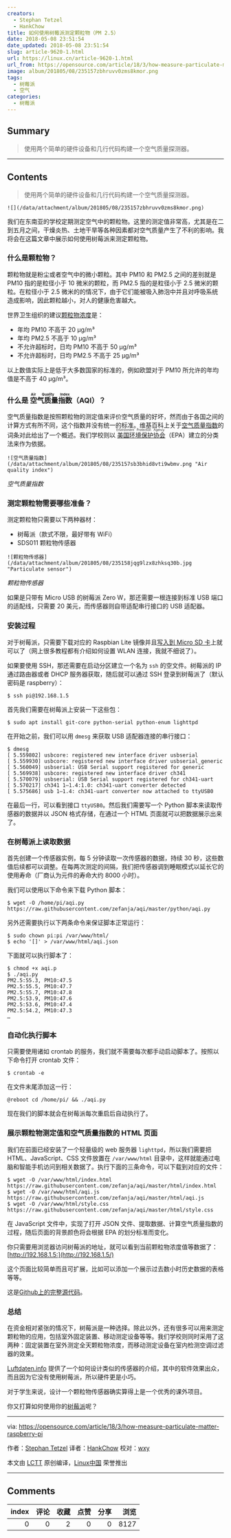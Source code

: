 ```yaml
---
creators:
  - Stephan Tetzel
  - HankChow
title: 如何使用树莓派测定颗粒物（PM 2.5）
date: 2018-05-08 23:51:54
date_updated: 2018-05-08 23:51:54
slug: article-9620-1.html
url: https://linux.cn/article-9620-1.html
url_from: https://opensource.com/article/18/3/how-measure-particulate-matter-raspberry-pi
image: album/201805/08/235157zbhruvv0zms8kmor.png
tags:
  - 树莓派
  - 空气
categories:
  - 树莓派
---
```


## Summary

> 使用两个简单的硬件设备和几行代码构建一个空气质量探测器。

***

<!-- more -->

## Contents

> 
> 使用两个简单的硬件设备和几行代码构建一个空气质量探测器。
> 
> 
> 

`![](/data/attachment/album/201805/08/235157zbhruvv0zms8kmor.png)`

我们在东南亚的学校定期测定空气中的颗粒物。这里的测定值非常高，尤其是在二到五月之间，干燥炎热、土地干旱等各种因素都对空气质量产生了不利的影响。我将会在这篇文章中展示如何使用树莓派来测定颗粒物。

### 什么是颗粒物？

颗粒物就是粉尘或者空气中的微小颗粒。其中 PM10 和 PM2.5 之间的差别就是 PM10 指的是粒径小于 10 微米的颗粒，而 PM2.5 指的是粒径小于 2.5 微米的颗粒。在粒径小于 2.5 微米的的情况下，由于它们能被吸入肺泡中并且对呼吸系统造成影响，因此颗粒越小，对人的健康危害越大。

世界卫生组织的建议[颗粒物浓度](https://en.wikipedia.org/wiki/Particulates)是：

* 年均 PM10 不高于 20 µg/m³
* 年均 PM2.5 不高于 10 µg/m³
* 不允许超标时，日均 PM10 不高于 50 µg/m³
* 不允许超标时，日均 PM2.5 不高于 25 µg/m³

以上数值实际上是低于大多数国家的标准的，例如欧盟对于 PM10 所允许的年均值是不高于 40 µg/m³。

### 什么是<ruby> 空气质量指数 <rt>  Air Quality Index </rt></ruby>（AQI）？

空气质量指数是按照颗粒物的测定值来评价空气质量的好坏，然而由于各国之间的计算方式有所不同，这个指数并没有统一的标准。维基百科上关于[空气质量指数](https://en.wikipedia.org/wiki/Air_quality_index)的词条对此给出了一个概述。我们学校则以<ruby> <a href="https://en.wikipedia.org/wiki/United_States_Environmental_Protection_Agency">  美国环境保护协会 </a> <rt>  Environment Protection Agency </rt></ruby>（EPA）建立的分类法来作为依据。

`![空气质量指数](/data/attachment/album/201805/08/235157sb3bhid8vti9wbmv.png "Air quality index")`

*空气质量指数*

### 测定颗粒物需要哪些准备？

测定颗粒物只需要以下两种器材：

* 树莓派（款式不限，最好带有 WiFi）
* SDS011 颗粒物传感器

`![颗粒物传感器](/data/attachment/album/201805/08/235158jqg9lzx8zhksq30b.jpg "Particulate sensor")`

*颗粒物传感器*

如果是只带有 Micro USB 的树莓派 Zero W，那还需要一根连接到标准 USB 端口的适配线，只需要 20 美元，而传感器则自带适配串行接口的 USB 适配器。

### 安装过程

对于树莓派，只需要下载对应的 Raspbian Lite 镜像并且[写入到 Micro SD 卡](https://www.raspberrypi.org/documentation/installation/installing-images/README.md)上就可以了（网上很多教程都有介绍如何设置 WLAN 连接，我就不细说了）。

如果要使用 SSH，那还需要在启动分区建立一个名为 `ssh` 的空文件。树莓派的 IP 通过路由器或者 DHCP 服务器获取，随后就可以通过 SSH 登录到树莓派了（默认密码是 raspberry）：

```shell
$ ssh pi@192.168.1.5
```

首先我们需要在树莓派上安装一下这些包：

```shell
$ sudo apt install git-core python-serial python-enum lighttpd
```

在开始之前，我们可以用 `dmesg` 来获取 USB 适配器连接的串行接口：

```shell
$ dmesg
[ 5.559802] usbcore: registered new interface driver usbserial
[ 5.559930] usbcore: registered new interface driver usbserial_generic
[ 5.560049] usbserial: USB Serial support registered for generic
[ 5.569938] usbcore: registered new interface driver ch341
[ 5.570079] usbserial: USB Serial support registered for ch341-uart
[ 5.570217] ch341 1–1.4:1.0: ch341-uart converter detected
[ 5.575686] usb 1–1.4: ch341-uart converter now attached to ttyUSB0
```

在最后一行，可以看到接口 `ttyUSB0`。然后我们需要写一个 Python 脚本来读取传感器的数据并以 JSON 格式存储，在通过一个 HTML 页面就可以把数据展示出来了。

### 在树莓派上读取数据

首先创建一个传感器实例，每 5 分钟读取一次传感器的数据，持续 30 秒，这些数值后续都可以调整。在每两次测定的间隔，我们把传感器调到睡眠模式以延长它的使用寿命（厂商认为元件的寿命大约 8000 小时）。

我们可以使用以下命令来下载 Python 脚本：

```shell
$ wget -O /home/pi/aqi.py https://raw.githubusercontent.com/zefanja/aqi/master/python/aqi.py
```

另外还需要执行以下两条命令来保证脚本正常运行：

```shell
$ sudo chown pi:pi /var/www/html/
$ echo '[]' > /var/www/html/aqi.json
```

下面就可以执行脚本了：

```shell
$ chmod +x aqi.p
$ ./aqi.py
PM2.5:55.3, PM10:47.5
PM2.5:55.5, PM10:47.7
PM2.5:55.7, PM10:47.8
PM2.5:53.9, PM10:47.6
PM2.5:53.6, PM10:47.4
PM2.5:54.2, PM10:47.3
…
```

### 自动化执行脚本

只需要使用诸如 crontab 的服务，我们就不需要每次都手动启动脚本了。按照以下命令打开 crontab 文件：

```shell
$ crontab -e
```

在文件末尾添加这一行：

```shell
@reboot cd /home/pi/ && ./aqi.py
```

现在我们的脚本就会在树莓派每次重启后自动执行了。

### 展示颗粒物测定值和空气质量指数的 HTML 页面

我们在前面已经安装了一个轻量级的 web 服务器 `lighttpd`，所以我们需要把 HTML、JavaScript、CSS 文件放置在 `/var/www/html` 目录中，这样就能通过电脑和智能手机访问到相关数据了。执行下面的三条命令，可以下载到对应的文件：

```shell
$ wget -O /var/www/html/index.html https://raw.githubusercontent.com/zefanja/aqi/master/html/index.html
$ wget -O /var/www/html/aqi.js https://raw.githubusercontent.com/zefanja/aqi/master/html/aqi.js
$ wget -O /var/www/html/style.css https://raw.githubusercontent.com/zefanja/aqi/master/html/style.css
```

在 JavaScript 文件中，实现了打开 JSON 文件、提取数据、计算空气质量指数的过程，随后页面的背景颜色将会根据 EPA 的划分标准而变化。

你只需要用浏览器访问树莓派的地址，就可以看到当前颗粒物浓度值等数据了： [http://192.168.1.5:](http://192.168.1.5/)

这个页面比较简单而且可扩展，比如可以添加一个展示过去数小时历史数据的表格等等。

这是[Github上的完整源代码](https://github.com/zefanja/aqi)。

### 总结

在资金相对紧张的情况下，树莓派是一种选择。除此以外，还有很多可以用来测定颗粒物的应用，包括室外固定装置、移动测定设备等等。我们学校则同时采用了这两种：固定装置在室外测定全天颗粒物浓度，而移动测定设备在室内检测空调过滤器的效果。

[Luftdaten.info](http://luftdaten.info/) 提供了一个如何设计类似的传感器的介绍，其中的软件效果出众，而且因为它没有使用树莓派，所以硬件更是小巧。

对于学生来说，设计一个颗粒物传感器确实算得上是一个优秀的课外项目。

你又打算如何使用你的[树莓派](https://openschoolsolutions.org/shutdown-servers-case-power-failure%e2%80%8a-%e2%80%8aups-nut-co/)呢？

---

via: <https://opensource.com/article/18/3/how-measure-particulate-matter-raspberry-pi>

作者：[Stephan Tetzel](https://opensource.com/users/stephan) 译者：[HankChow](https://github.com/HankChow) 校对：[wxy](https://github.com/wxy)

本文由 [LCTT](https://github.com/LCTT/TranslateProject) 原创编译，[Linux中国](https://linux.cn/) 荣誉推出

***

## Comments


|   index |   评论 |   收藏 |   点赞 |   分享 |   浏览 |
|--------:|-------:|-------:|-------:|-------:|-------:|
|       0 |      0 |      2 |      0 |      0 |   8127 |
